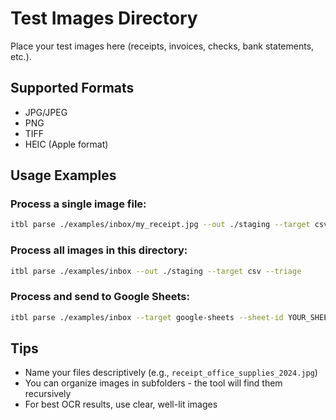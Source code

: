 # Test Images Directory

Place your test images here (receipts, invoices, checks, bank statements, etc.).

## Supported Formats
- JPG/JPEG
- PNG
- TIFF
- HEIC (Apple format)

## Usage Examples

### Process a single image file:
```bash
itbl parse ./examples/inbox/my_receipt.jpg --out ./staging --target csv
```

### Process all images in this directory:
```bash
itbl parse ./examples/inbox --out ./staging --target csv --triage
```

### Process and send to Google Sheets:
```bash
itbl parse ./examples/inbox --target google-sheets --sheet-id YOUR_SHEET_ID --triage --apply-highlights
```

## Tips
- Name your files descriptively (e.g., `receipt_office_supplies_2024.jpg`)
- You can organize images in subfolders - the tool will find them recursively
- For best OCR results, use clear, well-lit images

